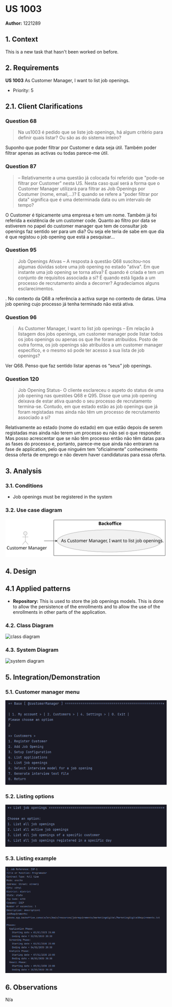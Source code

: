 # US 1003

**Author:** 1221289

## 1. Context

This is a new task that hasn't been worked on before.

## 2. Requirements

**US 1003** As Customer Manager, I want to list job openings.
- Priority: 5

## 2.1. Client Clarifications

### Question 68

> Na us1003 é pedido que se liste job openings, há algum critério para definir quais listar? Ou são as do sistema inteiro?

Suponho que poder filtrar por Customer e data seja útil. Também poder filtrar apenas as activas ou todas parece-me útil.

### Question 87

> – Relativamente a uma questão já colocada foi referido que "pode-se filtrar por Customer" nesta US. Nesta caso qual será a forma que o Customer Manager utilizará para filtrar as Job Openings por Costumer (nome, email,...)? E quando se refere a "poder filtrar por data" significa que é uma determinada data ou um intervalo de tempo?

O Customer é tipicamente uma empresa e tem um nome. Também já foi referida a existência de um customer code. Quanto ao filtro por data se estiverem no papel do customer manager que tem de consultar job openings faz sentido ser para um dia? Ou seja ele teria de sabe em que dia é que registou o job opening que está a pesquisar…

### Question 95

> Job Openings Ativas – A resposta à questão Q68 suscitou-nos algumas dúvidas sobre uma job opening no estado "ativa". Em que instante uma job opening se torna ativa? É quando é criada e tem um conjunto de requisitos associada a si? É quando está ligada a um processo de recrutamento ainda a decorrer? Agradecíamos alguns esclarecimentos.

. No contexto da Q68 a referência a activa surge no contexto de datas. Uma job opening cujo processo já tenha terminado não está ativa.

### Question 96

> As Customer Manager, I want to list job openings – Em relação à listagem dos jobs openings, um customer manager pode listar todos os jobs openings ou apenas os que lhe foram atribuídos. Posto de outra forma, os job openings são atribuídos a um customer manager específico, e o mesmo só pode ter acesso à sua lista de job openings?

Ver Q68. Penso que faz sentido listar apenas os “seus” job openings.

### Question 120

> Job Opening Status- O cliente esclareceu o aspeto do status de uma job opening nas questões Q68 e Q95. Disse que uma job opening deixava de estar ativa quando o seu processo de recrutamento termina-se. Contudo, em que estado estão as job openings que já foram registadas mas ainda não têm um processo de recrutamento associado a si?

Relativamente ao estado (nome do estado) em que estão depois de serem registadas mas ainda não terem um processo eu não sei o que responder. Mas posso acrescentar que se não têm processo então não têm datas para as fases do processo e, portanto, parece-me que ainda não entraram na fase de application, pelo que ninguém tem “oficialmente” conhecimento dessa oferta de emprego e não devem haver candidaturas para essa oferta.

## 3. Analysis

### 3.1. Conditions

- Job openings must be registered in the system

### 3.2. Use case diagram

![use case diagram](out/US1003_UCD.svg "Use case diagram")

## 4. Design

## 4.1 Applied patterns

- **Repository:** This is used to store the job openings models. This is done to allow the persistence of the enrollments and to allow the use of the enrollments in other parts of the application.

### 4.2. Class Diagram

![class diagram](out/1003_CD.svg "Class Diagram")

### 4.3. System Diagram

![system diagram](out/1003_SD.svg "System diagram")

## 5. Integration/Demonstration

### 5.1. Customer manager menu

![operatorMenu.png](assets/customerManagerMenu.png)

### 5.2. Listing options

![listingOptions.png](assets/listingOptions.png)

### 5.3. Listing example

![listingExample.png](assets/listingExample.png)

## 6. Observations

N/a
